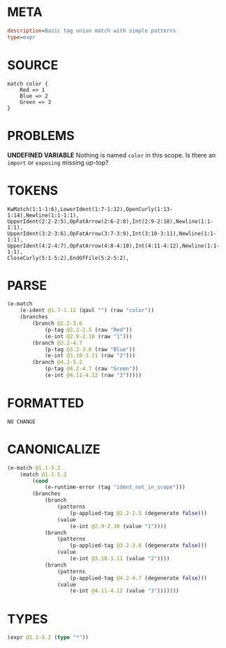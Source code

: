 # META
~~~ini
description=Basic tag union match with simple patterns
type=expr
~~~
# SOURCE
~~~roc
match color {
	Red => 1
	Blue => 2
	Green => 3
}
~~~
# PROBLEMS
**UNDEFINED VARIABLE**
Nothing is named `color` in this scope.
Is there an `import` or `exposing` missing up-top?

# TOKENS
~~~zig
KwMatch(1:1-1:6),LowerIdent(1:7-1:12),OpenCurly(1:13-1:14),Newline(1:1-1:1),
UpperIdent(2:2-2:5),OpFatArrow(2:6-2:8),Int(2:9-2:10),Newline(1:1-1:1),
UpperIdent(3:2-3:6),OpFatArrow(3:7-3:9),Int(3:10-3:11),Newline(1:1-1:1),
UpperIdent(4:2-4:7),OpFatArrow(4:8-4:10),Int(4:11-4:12),Newline(1:1-1:1),
CloseCurly(5:1-5:2),EndOfFile(5:2-5:2),
~~~
# PARSE
~~~clojure
(e-match
	(e-ident @1.7-1.12 (qaul "") (raw "color"))
	(branches
		(branch @2.2-3.6
			(p-tag @2.2-2.5 (raw "Red"))
			(e-int @2.9-2.10 (raw "1")))
		(branch @3.2-4.7
			(p-tag @3.2-3.6 (raw "Blue"))
			(e-int @3.10-3.11 (raw "2")))
		(branch @4.2-5.2
			(p-tag @4.2-4.7 (raw "Green"))
			(e-int @4.11-4.12 (raw "3")))))
~~~
# FORMATTED
~~~roc
NO CHANGE
~~~
# CANONICALIZE
~~~clojure
(e-match @1.1-5.2
	(match @1.1-5.2
		(cond
			(e-runtime-error (tag "ident_not_in_scope")))
		(branches
			(branch
				(patterns
					(p-applied-tag @2.2-2.5 (degenerate false)))
				(value
					(e-int @2.9-2.10 (value "1"))))
			(branch
				(patterns
					(p-applied-tag @3.2-3.6 (degenerate false)))
				(value
					(e-int @3.10-3.11 (value "2"))))
			(branch
				(patterns
					(p-applied-tag @4.2-4.7 (degenerate false)))
				(value
					(e-int @4.11-4.12 (value "3")))))))
~~~
# TYPES
~~~clojure
(expr @1.1-5.2 (type "*"))
~~~
